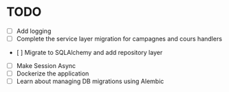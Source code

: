 # TODO

- [ ] Add logging
- [ ] Complete the service layer migration for campagnes and cours handlers
- [ ] Migrate to SQLAlchemy and add repository layer
- [ ] Make Session Async
- [ ] Dockerize the application
- [ ] Learn about managing DB migrations using Alembic
